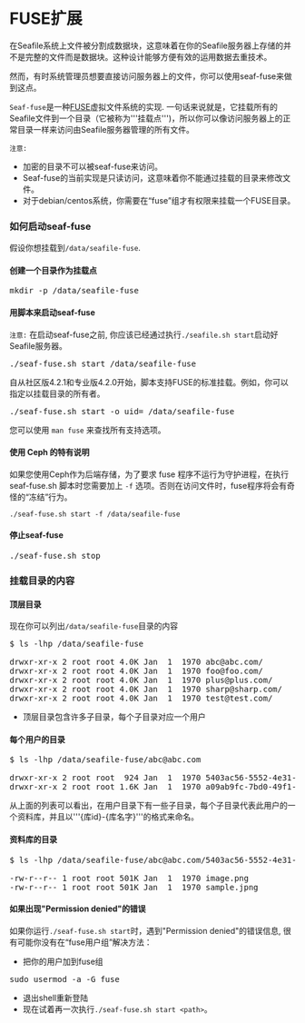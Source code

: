 # FUSE扩展

在Seafile系统上文件被分割成数据块，这意味着在你的Seafile服务器上存储的并不是完整的文件而是数据块。这种设计能够方便有效的运用数据去重技术。

然而，有时系统管理员想要直接访问服务器上的文件，你可以使用seaf-fuse来做到这点。

`Seaf-fuse`是一种[FUSE](http://fuse.sourceforge.net)虚拟文件系统的实现. 一句话来说就是，它挂载所有的Seafile文件到一个目录（它被称为'''挂载点''')，所以你可以像访问服务器上的正常目录一样来访问由Seafile服务器管理的所有文件。

```注意:```
* 加密的目录不可以被seaf-fuse来访问。
* Seaf-fuse的当前实现是只读访问，这意味着你不能通过挂载的目录来修改文件。
* 对于debian/centos系统，你需要在“fuse”组才有权限来挂载一个FUSE目录。

### 如何启动seaf-fuse

假设你想挂载到`/data/seafile-fuse`.

#### 创建一个目录作为挂载点

<pre>
mkdir -p /data/seafile-fuse
</pre>

#### 用脚本来启动seaf-fuse

```注意:``` 在启动seaf-fuse之前, 你应该已经通过执行`./seafile.sh start`启动好Seafile服务器。

<pre>
./seaf-fuse.sh start /data/seafile-fuse
</pre>

自从社区版4.2.1和专业版4.2.0开始，脚本支持FUSE的标准挂载。例如，你可以指定以挂载目录的所有者。

<pre>
./seaf-fuse.sh start -o uid=<uid> /data/seafile-fuse
</pre>

您可以使用 `man fuse` 来查找所有支持选项。

#### 使用 Ceph 的特有说明

如果您使用Ceph作为后端存储，为了要求 fuse 程序不运行为守护进程，在执行 seaf-fuse.sh 脚本时您需要加上 `-f` 选项。否则在访问文件时，fuse程序将会有奇怪的“冻结”行为。

```
./seaf-fuse.sh start -f /data/seafile-fuse
```

#### 停止seaf-fuse

<pre>
./seaf-fuse.sh stop
</pre>

### 挂载目录的内容

#### 顶层目录

现在你可以列出`/data/seafile-fuse`目录的内容

<pre>
$ ls -lhp /data/seafile-fuse

drwxr-xr-x 2 root root 4.0K Jan  1  1970 abc@abc.com/
drwxr-xr-x 2 root root 4.0K Jan  1  1970 foo@foo.com/
drwxr-xr-x 2 root root 4.0K Jan  1  1970 plus@plus.com/
drwxr-xr-x 2 root root 4.0K Jan  1  1970 sharp@sharp.com/
drwxr-xr-x 2 root root 4.0K Jan  1  1970 test@test.com/
</pre>

* 顶层目录包含许多子目录，每个子目录对应一个用户

#### 每个用户的目录

<pre>
$ ls -lhp /data/seafile-fuse/abc@abc.com

drwxr-xr-x 2 root root  924 Jan  1  1970 5403ac56-5552-4e31-a4f1-1de4eb889a5f_Photos/
drwxr-xr-x 2 root root 1.6K Jan  1  1970 a09ab9fc-7bd0-49f1-929d-6abeb8491397_My Notes/
</pre>

从上面的列表可以看出，在用户目录下有一些子目录，每个子目录代表此用户的一个资料库，并且以'''{库id}-{库名字}'''的格式来命名。

#### 资料库的目录

<pre>
$ ls -lhp /data/seafile-fuse/abc@abc.com/5403ac56-5552-4e31-a4f1-1de4eb889a5f_Photos/

-rw-r--r-- 1 root root 501K Jan  1  1970 image.png
-rw-r--r-- 1 root root 501K Jan  1  1970 sample.jpng
</pre>

#### 如果出现"Permission denied"的错误

如果你运行`./seaf-fuse.sh start`时，遇到"Permission denied"的错误信息, 很有可能你没有在“fuse用户组”解决方法：

* 把你的用户加到fuse组
<pre>
sudo usermod -a -G fuse <your-user-name>
</pre>

* 退出shell重新登陆
* 现在试着再一次执行`./seaf-fuse.sh start <path>`。

